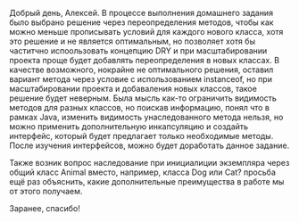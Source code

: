 Добрый день, Алексей.
В процессе выполнения домашнего задания было выбрано решение через переопределения методов, чтобы как можно меньше прописывать условий для каждого нового класса, хотя это решение и не является оптимальным, 
но позволяет хотя бы частитчно испоользовать концепцию DRY и при масштабировании проекта проще будет добавлять переопределения в новых классах.
В качестве возможного, нокрайне не оптимального решения, оставил вариант метода через условие с использованием instanceof, но при масштабировании проекта и добаваления новых классов, такое решение будет неверным.
Была мысль как-то ограничить видимость методов для разных классов, но поискав информацию, понял что в рамках Java, изменить видимость унаследованного метода нельзя, но можно применить дополнительную инкапсуляцию и создайть интерфейс, 
который будет предлагает только необходимые методы. После изучения интерфейсов, можно будет доработать данное задание.

Также возник вопрос наследование при инициалиции экземпляра через общий класс Animal вместо, например, класса Dog или Cat? просьба ещё раз объяснить, какие дополнительные преимущества в работе мы от этого получаем.

Заранее, спасибо!
